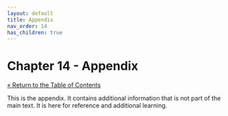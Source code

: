 ```yaml
---
layout: default
title: Appendix
nav_order: 14
has_children: true
---
```


# Chapter 14 - Appendix

[&laquo; Return to the Table of Contents](../index.md)

This is the appendix.  It contains additional information that is not part of the main text.  It is here for reference and additional learning.